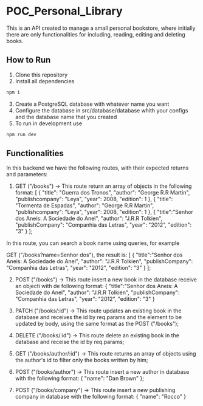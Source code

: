 # POC_Personal_Library

This is an API created to manage a small personal bookstore, where initially there are only functionalities for including, reading, editing and deleting books.

## How to Run

1. Clone this repository
2. Install all dependencies
```bash
npm i
```
3. Create a PostgreSQL database with whatever name you want
4. Configure the database in src/database/database whith your configs and the database name that you created
5. To run in development use 

``` bash
npm run dev
```

## Functionalities
In this backend we have the following routes, with their expected returns and parameters:

1. GET ("/books") -> This route return an array of objects in the following format:
[
  {
    "title": "Guerra dos Tronos",
    "author": "George R.R Martin",
    "publishcompany": "Leya",
    "year": 2008,
    "edition": 1
  },
  {
    "title": "Tormenta de Espadas",
    "author": "George R.R Martin",
    "publishcompany": "Leya",
    "year": 2008,
    "edition": 1
  },
  {
  "title":"Senhor dos Aneis: A Sociedade do Anel",
  "author": "J.R.R Tolkien",
  "publishCompany": "Companhia das Letras",
  "year": "2012",
  "edition": "3"
}
];

In this route, you can search a book name using queries, for example 

GET ("/books?name=Senhor dos"), the result is:
[
    {
    "title":"Senhor dos Aneis: A Sociedade do Anel",
    "author": "J.R.R Tolkien",
    "publishCompany": "Companhia das Letras",
    "year": "2012",
    "edition": "3"
    }
];


2. POST ("/books") -> This route insert a new book in the database receive an objecti with de following format:
{
  "title":"Senhor dos Aneis: A Sociedade do Anel",
  "author": "J.R.R Tolkien",
  "publishCompany": "Companhia das Letras",
  "year": "2012",
  "edition": "3"
}

3. PATCH ("/books/:id") -> This route updates an existing book in the database and receives the id by req.params and the element to be updated by body, using the same format as the POST ("/books");

4. DELETE ("/books/:id") -> This route delete an existing book in the database and receise the id by req.params;

5. GET ("/books/author/:id") -> This route returns an array of objects using the author's id to filter only the books written by him;

6. POST ("/books/author") -> This route insert a new author in database with the following format:
{
    "name": "Dan Brown"
};

7. POST ("/books/company") -> This route insert a new publishing company in database with the following format:
{
    "name": "Rocco"
}